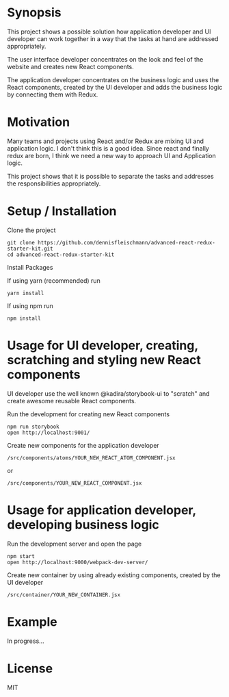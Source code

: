 # Synopsis

This project shows a possible solution how application developer and UI developer can work together in a way that the tasks at hand are addressed appropriately.

<p>The user interface developer concentrates on the look and feel of the website and creates new React components.</p>

<p>The application developer concentrates on the business logic and uses the React components, created by the UI developer and adds the business logic by connecting them with Redux.</p>

# Motivation

<p>Many teams and projects using React and/or Redux are mixing UI and application logic. I don't think this is a good idea. Since react and finally redux are born, I think we need a new way to approach UI and Application logic.</p>

<p>This project shows that it is possible to separate the tasks and addresses the responsibilities appropriately.</p>

# Setup / Installation

Clone the project

<pre><code>git clone https://github.com/dennisfleischmann/advanced-react-redux-starter-kit.git
cd advanced-react-redux-starter-kit
</code></pre>

Install Packages

If using yarn (recommended) run

<pre><code>yarn install</code></pre>

If using npm run

<pre><code>npm install</code></pre>

# Usage for UI developer, creating, scratching and styling new React components

<p>UI developer use the well known @kadira/storybook-ui to "scratch" and create awesome reusable React components.

<p>Run the development for creating new React components</p>

<pre><code>npm run storybook
open http://localhost:9001/
</code></pre>

<p>Create new components for the application developer</p>

<code>/src/components/atoms/YOUR_NEW_REACT_ATOM_COMPONENT.jsx</code>

or

<code>/src/components/YOUR_NEW_REACT_COMPONENT.jsx</code>

# Usage for application developer, developing business logic

<p>Run the development server and open the page</p>

<pre><code>npm start
open http://localhost:9000/webpack-dev-server/
</code></pre>

<p>Create new container by using already existing components, created by the UI developer</p>

<code>/src/container/YOUR_NEW_CONTAINER.jsx</code>

# Example

In progress...

# License

MIT
